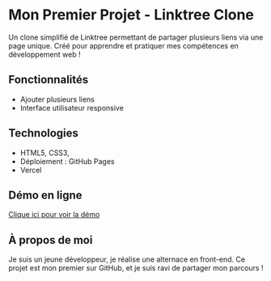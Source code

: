 # Mon Premier Projet - Linktree Clone

Un clone simplifié de Linktree permettant de partager plusieurs liens via une page unique. Créé pour apprendre et pratiquer mes compétences en développement web !

## Fonctionnalités

- Ajouter plusieurs liens
- Interface utilisateur responsive

## Technologies

- HTML5, CSS3,
- Déploiement : GitHub Pages
- Vercel

## Démo en ligne

[Clique ici pour voir la démo](first-linktree.vercel.app)

## À propos de moi

Je suis un jeune développeur, je réalise une alternace en front-end. Ce projet est mon premier sur GitHub, et je suis ravi de partager mon parcours !



